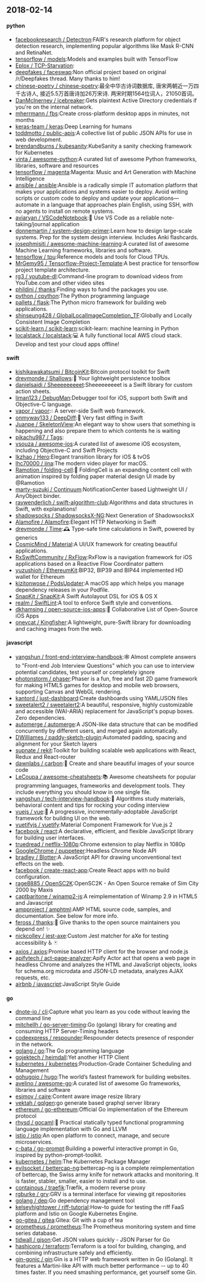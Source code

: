 ## 2018-02-14

#### python
* [facebookresearch / Detectron](https://github.com/facebookresearch/Detectron):FAIR's research platform for object detection research, implementing popular algorithms like Mask R-CNN and RetinaNet.
* [tensorflow / models](https://github.com/tensorflow/models):Models and examples built with TensorFlow
* [Eplox / TCP-Starvation](https://github.com/Eplox/TCP-Starvation):
* [deepfakes / faceswap](https://github.com/deepfakes/faceswap):Non official project based on original /r/Deepfakes thread. Many thanks to him!
* [chinese-poetry / chinese-poetry](https://github.com/chinese-poetry/chinese-poetry):最全中华古诗词数据库, 唐宋两朝近一万四千古诗人, 接近5.5万首唐诗加26万宋诗. 两宋时期1564位词人，21050首词。
* [DanMcInerney / icebreaker](https://github.com/DanMcInerney/icebreaker):Gets plaintext Active Directory credentials if you're on the internal network.
* [mherrmann / fbs](https://github.com/mherrmann/fbs):Create cross-platform desktop apps in minutes, not months
* [keras-team / keras](https://github.com/keras-team/keras):Deep Learning for humans
* [toddmotto / public-apis](https://github.com/toddmotto/public-apis):A collective list of public JSON APIs for use in web development.
* [brendandburns / kubesanity](https://github.com/brendandburns/kubesanity):KubeSanity a sanity checking framework for Kubernetes
* [vinta / awesome-python](https://github.com/vinta/awesome-python):A curated list of awesome Python frameworks, libraries, software and resources
* [tensorflow / magenta](https://github.com/tensorflow/magenta):Magenta: Music and Art Generation with Machine Intelligence
* [ansible / ansible](https://github.com/ansible/ansible):Ansible is a radically simple IT automation platform that makes your applications and systems easier to deploy. Avoid writing scripts or custom code to deploy and update your applications— automate in a language that approaches plain English, using SSH, with no agents to install on remote systems.
* [aviaryan / VSCodeNotebook](https://github.com/aviaryan/VSCodeNotebook):📝
Use VS Code as a reliable note-taking/journal application
* [donnemartin / system-design-primer](https://github.com/donnemartin/system-design-primer):Learn how to design large-scale systems. Prep for the system design interview. Includes Anki flashcards.
* [josephmisiti / awesome-machine-learning](https://github.com/josephmisiti/awesome-machine-learning):A curated list of awesome Machine Learning frameworks, libraries and software.
* [tensorflow / tpu](https://github.com/tensorflow/tpu):Reference models and tools for Cloud TPUs.
* [MrGemy95 / Tensorflow-Project-Template](https://github.com/MrGemy95/Tensorflow-Project-Template):A best practice for tensorflow project template architecture.
* [rg3 / youtube-dl](https://github.com/rg3/youtube-dl):Command-line program to download videos from YouTube.com and other video sites
* [phildini / thanks](https://github.com/phildini/thanks):Finding ways to fund the packages you use.
* [python / cpython](https://github.com/python/cpython):The Python programming language
* [pallets / flask](https://github.com/pallets/flask):The Python micro framework for building web applications.
* [shinseung428 / GlobalLocalImageCompletion_TF](https://github.com/shinseung428/GlobalLocalImageCompletion_TF):Globally and Locally Consistent Image Completion
* [scikit-learn / scikit-learn](https://github.com/scikit-learn/scikit-learn):scikit-learn: machine learning in Python
* [localstack / localstack](https://github.com/localstack/localstack):💻
A fully functional local AWS cloud stack. Develop and test your cloud apps offline!

#### swift
* [kishikawakatsumi / BitcoinKit](https://github.com/kishikawakatsumi/BitcoinKit):Bitcoin protocol toolkit for Swift
* [dreymonde / Shallows](https://github.com/dreymonde/Shallows):🛶
Your lightweight persistence toolbox
* [danielsaidi / Sheeeeeeeeet](https://github.com/danielsaidi/Sheeeeeeeeet):Sheeeeeeeeet is a Swift library for custom action sheets.
* [liman123 / DebugMan](https://github.com/liman123/DebugMan):Debugger tool for iOS, support both Swift and Objective-C language.
* [vapor / vapor](https://github.com/vapor/vapor):💧
A server-side Swift web framework.
* [onmyway133 / DeepDiff](https://github.com/onmyway133/DeepDiff):🦀
Very fast diffing in Swift
* [Juanpe / SkeletonView](https://github.com/Juanpe/SkeletonView):An elegant way to show users that something is happening and also prepare them to which contents he is waiting
* [pikachu987 / Tags](https://github.com/pikachu987/Tags):
* [vsouza / awesome-ios](https://github.com/vsouza/awesome-ios):A curated list of awesome iOS ecosystem, including Objective-C and Swift Projects
* [lkzhao / Hero](https://github.com/lkzhao/Hero):Elegant transition library for iOS & tvOS
* [lhc70000 / iina](https://github.com/lhc70000/iina):The modern video player for macOS.
* [Ramotion / folding-cell](https://github.com/Ramotion/folding-cell):📃
FoldingCell is an expanding content cell with animation inspired by folding paper material design UI made by @Ramotion
* [marty-suzuki / Continuum](https://github.com/marty-suzuki/Continuum):NotificationCenter based Lightweight UI / AnyObject binder.
* [raywenderlich / swift-algorithm-club](https://github.com/raywenderlich/swift-algorithm-club):Algorithms and data structures in Swift, with explanations!
* [shadowsocks / ShadowsocksX-NG](https://github.com/shadowsocks/ShadowsocksX-NG):Next Generation of ShadowsocksX
* [Alamofire / Alamofire](https://github.com/Alamofire/Alamofire):Elegant HTTP Networking in Swift
* [dreymonde / Time](https://github.com/dreymonde/Time):🕰
Type-safe time calculations in Swift, powered by generics
* [CosmicMind / Material](https://github.com/CosmicMind/Material):A UI/UX framework for creating beautiful applications.
* [RxSwiftCommunity / RxFlow](https://github.com/RxSwiftCommunity/RxFlow):RxFlow is a navigation framework for iOS applications based on a Reactive Flow Coordinator pattern
* [yuzushioh / EthereumKit](https://github.com/yuzushioh/EthereumKit):BIP32, BIP39 and BIP44 implemented HD wallet for Ethereum
* [kizitonwose / PodsUpdater](https://github.com/kizitonwose/PodsUpdater):A macOS app which helps you manage dependency releases in your Podfile.
* [SnapKit / SnapKit](https://github.com/SnapKit/SnapKit):A Swift Autolayout DSL for iOS & OS X
* [realm / SwiftLint](https://github.com/realm/SwiftLint):A tool to enforce Swift style and conventions.
* [dkhamsing / open-source-ios-apps](https://github.com/dkhamsing/open-source-ios-apps):📱
Collaborative List of Open-Source iOS Apps
* [onevcat / Kingfisher](https://github.com/onevcat/Kingfisher):A lightweight, pure-Swift library for downloading and caching images from the web.

#### javascript
* [yangshun / front-end-interview-handbook](https://github.com/yangshun/front-end-interview-handbook):🕸
Almost complete answers to "Front-end Job Interview Questions" which you can use to interview potential candidates, test yourself or completely ignore
* [photonstorm / phaser](https://github.com/photonstorm/phaser):Phaser is a fun, free and fast 2D game framework for making HTML5 games for desktop and mobile web browsers, supporting Canvas and WebGL rendering.
* [kantord / just-dashboard](https://github.com/kantord/just-dashboard):Create dashboards using YAML/JSON files
* [sweetalert2 / sweetalert2](https://github.com/sweetalert2/sweetalert2):A beautiful, responsive, highly customizable and accessible (WAI-ARIA) replacement for JavaScript's popup boxes. Zero dependencies.
* [automerge / automerge](https://github.com/automerge/automerge):A JSON-like data structure that can be modified concurrently by different users, and merged again automatically.
* [DWilliames / paddy-sketch-plugin](https://github.com/DWilliames/paddy-sketch-plugin):Automated padding, spacing and alignment for your Sketch layers
* [supnate / rekit](https://github.com/supnate/rekit):Toolkit for building scalable web applications with React, Redux and React-router
* [dawnlabs / carbon](https://github.com/dawnlabs/carbon):🎨
Create and share beautiful images of your source code
* [LeCoupa / awesome-cheatsheets](https://github.com/LeCoupa/awesome-cheatsheets):📚
Awesome cheatsheets for popular programming languages, frameworks and development tools. They include everything you should know in one single file.
* [yangshun / tech-interview-handbook](https://github.com/yangshun/tech-interview-handbook):💯
Algorithms study materials, behavioral content and tips for rocking your coding interview
* [vuejs / vue](https://github.com/vuejs/vue):🖖
A progressive, incrementally-adoptable JavaScript framework for building UI on the web.
* [vuetifyjs / vuetify](https://github.com/vuetifyjs/vuetify):Material Component Framework for Vue.js 2
* [facebook / react](https://github.com/facebook/react):A declarative, efficient, and flexible JavaScript library for building user interfaces.
* [truedread / netflix-1080p](https://github.com/truedread/netflix-1080p):Chrome extension to play Netflix in 1080p
* [GoogleChrome / puppeteer](https://github.com/GoogleChrome/puppeteer):Headless Chrome Node API
* [bradley / Blotter](https://github.com/bradley/Blotter):A JavaScript API for drawing unconventional text effects on the web.
* [facebook / create-react-app](https://github.com/facebook/create-react-app):Create React apps with no build configuration.
* [rage8885 / OpenSC2K](https://github.com/rage8885/OpenSC2K):OpenSC2K - An Open Source remake of Sim City 2000 by Maxis
* [captbaritone / winamp2-js](https://github.com/captbaritone/winamp2-js):A reimplementation of Winamp 2.9 in HTML5 and Javascript
* [ampproject / amphtml](https://github.com/ampproject/amphtml):AMP HTML source code, samples, and documentation. See below for more info.
* [feross / thanks](https://github.com/feross/thanks):🙌
Give thanks to the open source maintainers you depend on!
✨
* [nickcolley / jest-axe](https://github.com/nickcolley/jest-axe):Custom Jest matcher for aXe for testing accessibility
♿️
🃏
* [axios / axios](https://github.com/axios/axios):Promise based HTTP client for the browser and node.js
* [apifytech / act-page-analyzer](https://github.com/apifytech/act-page-analyzer):Apify Actor act that opens a web page in headless Chrome and analyzes the HTML and JavaScript objects, looks for schema.org microdata and JSON-LD metadata, analyzes AJAX requests, etc.
* [airbnb / javascript](https://github.com/airbnb/javascript):JavaScript Style Guide

#### go
* [dnote-io / cli](https://github.com/dnote-io/cli):Capture what you learn as you code without leaving the command line
* [mitchellh / go-server-timing](https://github.com/mitchellh/go-server-timing):Go (golang) library for creating and consuming HTTP Server-Timing headers
* [codeexpress / respounder](https://github.com/codeexpress/respounder):Respounder detects presence of responder in the network.
* [golang / go](https://github.com/golang/go):The Go programming language
* [gojektech / heimdall](https://github.com/gojektech/heimdall):Yet another HTTP Client
* [kubernetes / kubernetes](https://github.com/kubernetes/kubernetes):Production-Grade Container Scheduling and Management
* [gohugoio / hugo](https://github.com/gohugoio/hugo):The world’s fastest framework for building websites.
* [avelino / awesome-go](https://github.com/avelino/awesome-go):A curated list of awesome Go frameworks, libraries and software
* [esimov / caire](https://github.com/esimov/caire):Content aware image resize library
* [vektah / gqlgen](https://github.com/vektah/gqlgen):go generate based graphql server library
* [ethereum / go-ethereum](https://github.com/ethereum/go-ethereum):Official Go implementation of the Ethereum protocol
* [rhysd / gocaml](https://github.com/rhysd/gocaml):🐫
Practical statically typed functional programming language implementation with Go and LLVM
* [istio / istio](https://github.com/istio/istio):An open platform to connect, manage, and secure microservices.
* [c-bata / go-prompt](https://github.com/c-bata/go-prompt):Building a powerful interactive prompt in Go, inspired by python-prompt-toolkit.
* [kubernetes / helm](https://github.com/kubernetes/helm):The Kubernetes Package Manager
* [evilsocket / bettercap-ng](https://github.com/evilsocket/bettercap-ng):bettercap-ng is a complete reimplementation of bettercap, the Swiss army knife for network attacks and monitoring. It is faster, stabler, smaller, easier to install and to use.
* [containous / traefik](https://github.com/containous/traefik):Træfik, a modern reverse proxy
* [rgburke / grv](https://github.com/rgburke/grv):GRV is a terminal interface for viewing git repositories
* [golang / dep](https://github.com/golang/dep):Go dependency management tool
* [kelseyhightower / riff-tutorial](https://github.com/kelseyhightower/riff-tutorial):How-to guide for testing the riff FaaS platform and Istio on Google Kubernetes Engine.
* [go-gitea / gitea](https://github.com/go-gitea/gitea):Gitea: Git with a cup of tea
* [prometheus / prometheus](https://github.com/prometheus/prometheus):The Prometheus monitoring system and time series database.
* [tidwall / gjson](https://github.com/tidwall/gjson):Get JSON values quickly - JSON Parser for Go
* [hashicorp / terraform](https://github.com/hashicorp/terraform):Terraform is a tool for building, changing, and combining infrastructure safely and efficiently.
* [gin-gonic / gin](https://github.com/gin-gonic/gin):Gin is a HTTP web framework written in Go (Golang). It features a Martini-like API with much better performance -- up to 40 times faster. If you need smashing performance, get yourself some Gin.
